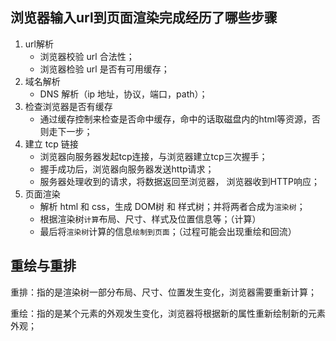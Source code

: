 ## 浏览器输入url到页面渲染完成经历了哪些步骤
1. url解析
    * 浏览器校验 url 合法性；
    * 浏览器检验 url 是否有可用缓存；
2. 域名解析
    * DNS 解析（ip 地址，协议，端口，path）；
3. 检查浏览器是否有缓存
    * 通过缓存控制来检查是否命中缓存，命中的话取磁盘内的html等资源，否则走下一步；
4. 建立 tcp 链接
    * 浏览器向服务器发起tcp连接，与浏览器建立tcp三次握手；
    * 握手成功后，浏览器向服务器发送http请求；
    * 服务器处理收到的请求，将数据返回至浏览器， 浏览器收到HTTP响应；
5. 页面渲染
    * 解析 html 和 css，生成 DOM树 和 样式树；并将两者合成为`渲染树`；
    * 根据渲染树`计算`布局、尺寸、样式及位置信息等；（计算）
    * 最后将`渲染树`计算的信息`绘制到页面`；（过程可能会出现重绘和回流）

## 重绘与重排

重排：指的是渲染树一部分布局、尺寸、位置发生变化，浏览器需要重新计算；

重绘：指的是某个元素的外观发生变化，浏览器将根据新的属性重新绘制新的元素外观；
